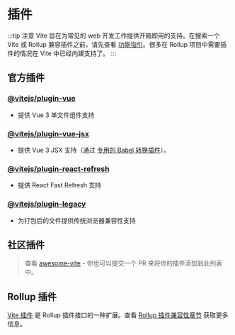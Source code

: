 # 插件

:::tip 注意
Vite 旨在为常见的 web 开发工作提供开箱即用的支持。在搜索一个 Vite 或 Rollup 兼容插件之前，请先查看 [功能指引](../guide/features.md)。很多在 Rollup 项目中需要插件的情况在 Vite 中已经内建支持了。
:::

## 官方插件

### [@vitejs/plugin-vue](https://github.com/vitejs/vite/tree/main/packages/plugin-vue)

- 提供 Vue 3 单文件组件支持

### [@vitejs/plugin-vue-jsx](https://github.com/vitejs/vite/tree/main/packages/plugin-vue-jsx)

- 提供 Vue 3 JSX 支持（通过 [专用的 Babel 转换插件](https://github.com/vuejs/jsx-next)）。

### [@vitejs/plugin-react-refresh](https://github.com/vitejs/vite/tree/main/packages/plugin-react-refresh)

- 提供 React Fast Refresh 支持

### [@vitejs/plugin-legacy](https://github.com/vitejs/vite/tree/main/packages/plugin-legacy)

- 为打包后的文件提供传统浏览器兼容性支持

## 社区插件

> 查看 [awesome-vite](https://github.com/vitejs/awesome-vite) - 你也可以提交一个 PR 来将你的插件添加到此列表中。

## Rollup 插件

[Vite 插件](../guide/api-plugin) 是 Rollup 插件接口的一种扩展。查看 [Rollup 插件兼容性章节](../guide/api-plugin#Rollup-插件兼容性) 获取更多信息。

